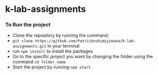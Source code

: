 # k-lab-assignments
### To Run the project

- Clone the repository by running the command;
- `git clone https://github.com/Patricknshimiyimana/k-lab-assignments.git` in your terminal
- run `npm install` to install the packages
- Go to the specific project you want by changing the folder using the command `cd folder_name`
- Start the project by running `npm start`

